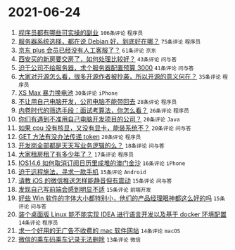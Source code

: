 # 2021-06-24

1. [程序员都有哪些可实操的副业](https://www.v2ex.com/t/785504) `106条评论` `程序员`
1. [服务器系统选择，都在说 Debian 好，到底好在哪？](https://www.v2ex.com/t/785459) `75条评论` `程序员`
1. [京东 plus 会员已经没有人工客服了？](https://www.v2ex.com/t/785483) `61条评论` `京东`
1. [西安买的新房要交房了，如何处理比较好？](https://www.v2ex.com/t/785492) `43条评论` `问与答`
1. [迫于公司不给服务器，求个服务器配置预算 3000](https://www.v2ex.com/t/785493) `41条评论` `问与答`
1. [大家对开源怎么看，很多开源作者被抄袭，所以开源的意义何在？](https://www.v2ex.com/t/785522) `35条评论` `程序员`
1. [XS Max 暴力换电池](https://www.v2ex.com/t/785517) `30条评论` `iPhone`
1. [不让用自己电脑开发，公司电脑不能带回去](https://www.v2ex.com/t/785585) `28条评论` `程序员`
1. [内卷时代的筛选手段：面试考算法，你怎么看？](https://www.v2ex.com/t/785603) `26条评论` `程序员`
1. [你们有遇到不准用自己电脑开发项目的公司？](https://www.v2ex.com/t/785587) `20条评论` `Java`
1. [如果 cpu 没有核显，又没有显卡，能装系统不？](https://www.v2ex.com/t/785568) `20条评论` `问与答`
1. [GET 方法有没办法传递 token](https://www.v2ex.com/t/785554) `20条评论` `程序员`
1. [开发岗全部都是天天写业务逻辑的么？](https://www.v2ex.com/t/785507) `18条评论` `问与答`
1. [大家租房租了有多少年了？](https://www.v2ex.com/t/785564) `17条评论` `程序员`
1. [IOS14.6 如何取消订阅日历里成堆的澳门金沙](https://www.v2ex.com/t/785485) `16条评论` `iPhone`
1. [迫于远程施法，寻求一款手机](https://www.v2ex.com/t/785570) `15条评论` `Android`
1. [请教 iOS 的微信推送怎样能静音但有震动](https://www.v2ex.com/t/785516) `15条评论` `问与答`
1. [发现自己写前端会感到明显不适](https://www.v2ex.com/t/785506) `15条评论` `前端开发`
1. [好些 Win 软件的字体大小都特别小，他们的产品经理眼神都这么好的吗](https://www.v2ex.com/t/785478) `15条评论` `问与答`
1. [装个桌面版 Linux 能不能实现 IDEA 进行语言开发以及基于 docker 环境配置](https://www.v2ex.com/t/785541) `14条评论` `程序员`
1. [求一个好用的无广告不收费的 mac 软件网站](https://www.v2ex.com/t/785495) `14条评论` `macOS`
1. [微信的乘车码乘车记录无法删除](https://www.v2ex.com/t/785583) `13条评论` `微信`
